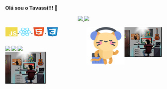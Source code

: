 ### Olá sou o Tavassi!!! 👋

<div align="center">
  <a href="https://github.com/btavassi">
  <img height="180em" src="https://github-readme-stats.vercel.app/api?username=btavassi&show_icons=true&theme=slateorange&include_all_commits=true&count_private=true"/>
  <img height="180em" src="https://github-readme-stats.vercel.app/api/top-langs/?username=btavassi&layout=compact&langs_count=7&theme=slateorange"/>
  
</div>
 <div style="display: inline_block"><br>
  <img align="center" alt="Bru-Js" height="30" width="40" src="https://raw.githubusercontent.com/devicons/devicon/master/icons/javascript/javascript-plain.svg">
  <img align="center" alt="Bru-React" height="30" width="40" src="https://raw.githubusercontent.com/devicons/devicon/master/icons/react/react-original.svg">
  <img align="center" alt="Bru-HTML" height="30" width="40" src="https://raw.githubusercontent.com/devicons/devicon/master/icons/html5/html5-original.svg">
  <img align="center" alt="Bru-CSS" height="30" width="40" src="https://raw.githubusercontent.com/devicons/devicon/master/icons/css3/css3-original.svg">
  <img align="right" width="120" src="https://github.com/btavassi/btavassi/blob/main/PIXEL-ART.gif" />
  <img align="right" width="120" src="https://github.com/danba340/svg-animation-readme-example/blob/master/animatedkitty.svg" />
</div>
  
  ##
  
<div>
     <a href="https://instagram.com/t.a.v.a.s.s.i" target="_blank"><img src="https://img.shields.io/badge/-Instagram-%23E4405F?style=for-the-badge&logo=instagram&logoColor=black" target="_blank"></a>
  <a href = "mailto:btavassi@gmail.com"><img src="https://img.shields.io/badge/-Gmail-%23333?style=for-the-badge&logo=gmail&logoColor=white" target="_blank"></a>
   <a href="https://www.linkedin.com/in/bruno-henrique-tavassi-50873815a" target="_blank"><img src="https://img.shields.io/badge/-LinkedIn-%230077B5?style=for-the-badge&logo=linkedin&logoColor=white" target="_blank"></a>
</div>
  

<img align="center" width="130" src=https://github.com/btavassi/btavassi/blob/main/PIXEL-ART.gif alt=myspace title=myspace />

 
